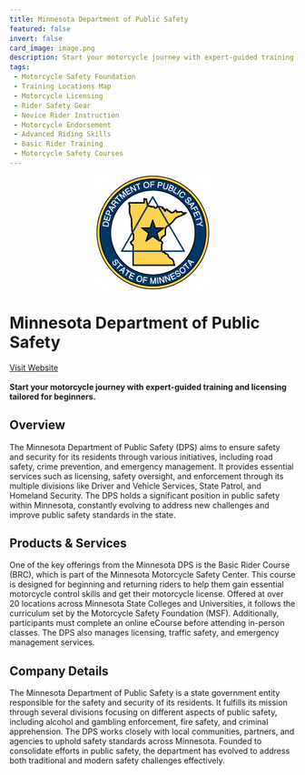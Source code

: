 ```yaml
---
title: Minnesota Department of Public Safety
featured: false
invert: false
card_image: image.png
description: Start your motorcycle journey with expert-guided training and licensing tailored for beginners.
tags: 
 - Motorcycle Safety Foundation
 - Training Locations Map
 - Motorcycle Licensing
 - Rider Safety Gear
 - Novice Rider Instruction
 - Motorcycle Endorsement
 - Advanced Riding Skills
 - Basic Rider Training
 - Motorcycle Safety Courses
---
```


<div align="center">
<a href="https://dps.mn.gov/divisions/ots/mmsc/rider-training/Pages/basic-rider-course.aspx">
<img src="image.png" alt="Logo" style="min-width: 200px; max-width: 600px; height: auto;" >
</a>
</div>

# Minnesota Department of Public Safety
<a href="https://dps.mn.gov/divisions/ots/mmsc/rider-training/Pages/basic-rider-course.aspx">Visit Website</a>
<br>
<br>
**Start your motorcycle journey with expert-guided training and licensing tailored for beginners.**

## Overview
The Minnesota Department of Public Safety (DPS) aims to ensure safety and security for its residents through various initiatives, including road safety, crime prevention, and emergency management. It provides essential services such as licensing, safety oversight, and enforcement through its multiple divisions like Driver and Vehicle Services, State Patrol, and Homeland Security. The DPS holds a significant position in public safety within Minnesota, constantly evolving to address new challenges and improve public safety standards in the state.
## Products & Services 
One of the key offerings from the Minnesota DPS is the Basic Rider Course (BRC), which is part of the Minnesota Motorcycle Safety Center. This course is designed for beginning and returning riders to help them gain essential motorcycle control skills and get their motorcycle license. Offered at over 20 locations across Minnesota State Colleges and Universities, it follows the curriculum set by the Motorcycle Safety Foundation (MSF). Additionally, participants must complete an online eCourse before attending in-person classes. The DPS also manages licensing, traffic safety, and emergency management services.
## Company Details 
The Minnesota Department of Public Safety is a state government entity responsible for the safety and security of its residents. It fulfills its mission through several divisions focusing on different aspects of public safety, including alcohol and gambling enforcement, fire safety, and criminal apprehension. The DPS works closely with local communities, partners, and agencies to uphold safety standards across Minnesota. Founded to consolidate efforts in public safety, the department has evolved to address both traditional and modern safety challenges effectively.

